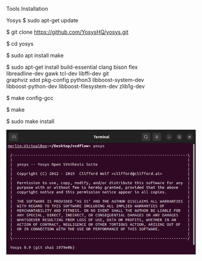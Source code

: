 Tools Installation

Yosys
$ sudo apt-get update

$ git clone https://github.com/YosysHQ/yosys.git

$ cd yosys

$ sudo apt install make 

$ sudo apt-get install build-essential clang bison flex \
 libreadline-dev gawk tcl-dev libffi-dev git \
 graphviz xdot pkg-config python3 libboost-system-dev \
 libboost-python-dev libboost-filesystem-dev zlib1g-dev
 
$ make config-gcc

$ make

$ sudo make install 

![My setup](Capture.png)
